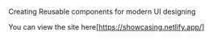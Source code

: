 Creating Reusable components for modern UI designing

You can view the site here[https://showcasing.netlify.app/]
